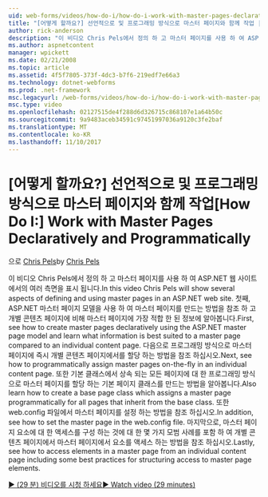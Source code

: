 ```yaml
---
uid: web-forms/videos/how-do-i/how-do-i-work-with-master-pages-declaratively-and-programmatically
title: "[어떻게 할까요?] 선언적으로 및 프로그래밍 방식으로 마스터 페이지와 함께 작업 | Microsoft Docs"
author: rick-anderson
description: "이 비디오 Chris Pels에서 정의 하 고 마스터 페이지를 사용 하 여 ASP.NET 웹 사이트에서의 여러 측면을 표시 됩니다. 첫째, 마스터 페이지 declarati를 만드는 방법을 참조 하십시오."
ms.author: aspnetcontent
manager: wpickett
ms.date: 02/21/2008
ms.topic: article
ms.assetid: 4f5f7805-373f-4dc3-b7f6-219edf7e66a3
ms.technology: dotnet-webforms
ms.prod: .net-framework
msc.legacyurl: /web-forms/videos/how-do-i/how-do-i-work-with-master-pages-declaratively-and-programmatically
msc.type: video
ms.openlocfilehash: 02127515de4f288d6d326715c868107e1a64b50c
ms.sourcegitcommit: 9a9483aceb34591c97451997036a9120c3fe2baf
ms.translationtype: MT
ms.contentlocale: ko-KR
ms.lasthandoff: 11/10/2017
---
```

<a name="how-do-i-work-with-master-pages-declaratively-and-programmatically"></a><span data-ttu-id="03c7f-104">[어떻게 할까요?] 선언적으로 및 프로그래밍 방식으로 마스터 페이지와 함께 작업</span><span class="sxs-lookup"><span data-stu-id="03c7f-104">[How Do I:] Work with Master Pages Declaratively and Programmatically</span></span>
====================
<span data-ttu-id="03c7f-105">으로 [Chris Pels](https://twitter.com/chrispels)</span><span class="sxs-lookup"><span data-stu-id="03c7f-105">by [Chris Pels](https://twitter.com/chrispels)</span></span>

<span data-ttu-id="03c7f-106">이 비디오 Chris Pels에서 정의 하 고 마스터 페이지를 사용 하 여 ASP.NET 웹 사이트에서의 여러 측면을 표시 됩니다.</span><span class="sxs-lookup"><span data-stu-id="03c7f-106">In this video Chris Pels will show several aspects of defining and using master pages in an ASP.NET web site.</span></span> <span data-ttu-id="03c7f-107">첫째, ASP.NET 마스터 페이지 모델을 사용 하 여 마스터 페이지를 만드는 방법을 참조 하 고 개별 콘텐츠 페이지에 비해 마스터 페이지에 가장 적합 한 된 정보에 알아봅니다.</span><span class="sxs-lookup"><span data-stu-id="03c7f-107">First, see how to create master pages declaratively using the ASP.NET master page model and learn what information is best suited to a master page compared to an individual content page.</span></span> <span data-ttu-id="03c7f-108">다음으로 프로그래밍 방식으로 마스터 페이지에 즉시 개별 콘텐츠 페이지에서를 할당 하는 방법을 참조 하십시오.</span><span class="sxs-lookup"><span data-stu-id="03c7f-108">Next, see how to programmatically assign master pages on-the-fly in an individual content page.</span></span> <span data-ttu-id="03c7f-109">또한 기본 클래스에서 상속 되는 모든 페이지에 대 한 프로그래밍 방식으로 마스터 페이지를 할당 하는 기본 페이지 클래스를 만드는 방법을 알아봅니다.</span><span class="sxs-lookup"><span data-stu-id="03c7f-109">Also learn how to create a base page class which assigns a master page programmatically for all pages that inherit from the base class.</span></span> <span data-ttu-id="03c7f-110">또한 web.config 파일에서 마스터 페이지를 설정 하는 방법을 참조 하십시오.</span><span class="sxs-lookup"><span data-stu-id="03c7f-110">In addition, see how to set the master page in the web.config file.</span></span> <span data-ttu-id="03c7f-111">마지막으로, 마스터 페이지 요소에 대 한 액세스를 구성 하는 것에 대 한 몇 가지 모범 사례를 포함 하 여 개별 콘텐츠 페이지에서 마스터 페이지에서 요소를 액세스 하는 방법을 참조 하십시오.</span><span class="sxs-lookup"><span data-stu-id="03c7f-111">Lastly, see how to access elements in a master page from an individual content page including some best practices for structuring access to master page elements.</span></span>

[<span data-ttu-id="03c7f-112">&#9654; (29 분) 비디오를 시청 하세요</span><span class="sxs-lookup"><span data-stu-id="03c7f-112">&#9654; Watch video (29 minutes)</span></span>](https://channel9.msdn.com/Blogs/ASP-NET-Site-Videos/how-do-i-work-with-master-pages-declaratively-and-programmatically)
